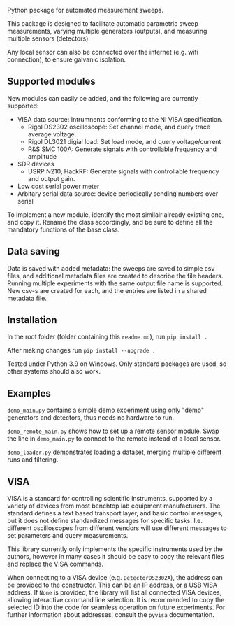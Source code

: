 Python package for automated measurement sweeps.

This package is designed to facilitate automatic parametric sweep measurements, varying multiple generators (outputs), and measuring multiple sensors (detectors).

Any local sensor can also be connected over the internet (e.g. wifi connection), to ensure galvanic isolation.

## Supported modules

New modules can easily be added, and the following are currently supported:

- VISA data source: Intrumnents conforming to the NI VISA specification.
  - Rigol DS2302 oscilloscope: Set channel mode, and query trace average voltage.
  - Rigol DL3021 digial load: Set load mode, and query voltage/current
  - R&S SMC 100A: Generate signals with controllable frequency and amplitude
- SDR devices
  - USRP N210, HackRF: Generate signals with controllable frequency and output gain.
- Low cost serial power meter
- Arbitary serial data source: device periodically sending numbers over serial

To implement a new module, identify the most similair already existing one, and copy it.
Rename the class accordingly, and be sure to define all the mandatory functions of the base class.

## Data saving

Data is saved with added metadata: the sweeps are saved to simple csv files, and additional metadata files are created to describe the file headers.
Running multiple experiments with the same output file name is supported. New csv-s are created for each, and the entries are listed in a shared metadata file.

## Installation

In the root folder (folder containing this `readme.md`), run `pip install .`

After making changes run `pip install --upgrade .`

Tested under Python 3.9 on Windows.
Only standard packages are used, so other systems should also work.

## Examples

`demo_main.py` contains a simple demo experiment using only "demo" generators and detectors, thus needs no hardware to run.

`demo_remote_main.py` shows how to set up a remote sensor module. Swap the line in `demo_main.py` to connect to the remote instead of a local sensor.

`demo_loader.py` demonstrates loading a dataset, merging multiple different runs and filtering.

## VISA

VISA is a standard for controlling scientific instruments, supported by a variety of devices from most benchtop lab equipment manufacturers.
The standard defines a text based transport layer, and basic control messages, but it does not define standardized messages for specific tasks.
I.e. different oscilloscopes from different vendors will use different messages to set parameters and query measurements.

This library currently only implements the specific instruments used by the authors, however in many cases it should be easy to copy the relevant files and replace the VISA commands.

When connecting to a VISA device (e.g. `DetectorDS2302A`), the address can be provided to the constructor.
This can be an IP address, or a USB VISA address.
If `None` is provided, the library will list all connected VISA devices, allowing interactive command line selection.
It is recommended to copy the selected ID into the code for seamless operation on future experiments.
For further information about addresses, consult the `pyvisa` documentation.